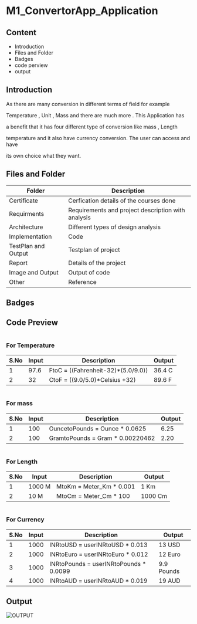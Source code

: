 # M1_ConvertorApp_Application

## Content
* Introduction
* Files and Folder
* Badges 
* code perview
* output

## Introduction
As there are many conversion in different terms of field for example

Temperature , Unit , Mass and there are much more . This Application has

a benefit that it has four different type of conversion like mass , Length

temperature and it also have currency conversion. The user can access and have

its own choice what they want.

## Files and Folder

|Folder| Description|
|----|----|
|Certificate| Cerfication details of the courses done|
|Requirments| Requirements and project description with analysis|
|Architecture| Different types of design analysis|
|Implementation| Code|
|TestPlan and Output|Testplan of project|
|Report| Details of the project|
|Image and Output| Output of code|
|Other| Reference|

## Badges







## Code Preview

# <h3> For Temperature
  
  | S.No | Input | Description | Output |
  |----|----|----|----|
  |1|97.6|FtoC = ((Fahrenheit-32)*(5.0/9.0))| 36.4 C |
  |2|32|CtoF = ((9.0/5.0)*Celsius +32)|89.6 F|
  
  # <h3> For mass
  | S.No | Input | Description | Output |
  |----|----|----|----|
  |1| 100|OuncetoPounds = Ounce * 0.0625| 6.25|
  |2| 100|GramtoPounds = Gram * 0.00220462|2.20|
  
  # <h3> For Length
  | S.No | Input | Description | Output |
  |----|----|----|----|
  |1|1000 M|MtoKm = Meter_Km * 0.001| 1 Km|
  |2|10 M|MtoCm = Meter_Cm * 100|1000 Cm|
  
  # <h3> For Currency
  | S.No | Input | Description | Output |
  |----|----|----|----|
  |1|1000|INRtoUSD = userINRtoUSD * 0.013|13 USD|
  |2|1000|INRtoEuro = userINRtoEuro * 0.012|12 Euro|
  |3|1000|INRtoPounds = userINRtoPounds * 0.0099|9.9 Pounds|
  |4|1000|INRtoAUD = userINRtoAUD * 0.019|19 AUD|
  
  
## Output
  
  ![OUTPUT](https://user-images.githubusercontent.com/75572777/153636898-17fb6072-3ff7-4459-826a-af5cbb04eb11.JPG)

  


